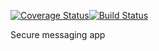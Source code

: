 [![Coverage Status](https://coveralls.io/repos/github/s-herbert/WordWind/badge.svg?branch=travis)](https://coveralls.io/github/s-herbert/WordWind?branch=travis)[![Build Status](https://travis-ci.com/s-herbert/WordWind.svg?branch=master)](https://travis-ci.com/s-herbert/WordWind)

Secure messaging app
